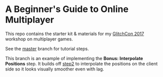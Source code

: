 # A Beginner's Guide to Online Multiplayer

This repo contains the starter kit & materials for my [GlitchCon 2017](http://www.glitchcon.mn/) workshop on multiplayer games.  

See the [master](https://github.com/OmarShehata/glitchmultiplayer) branch for tutorial steps. 

This branch is an example of implementing the **Bonus: Interpolate Positions** step. It builds off [step2](https://github.com/OmarShehata/glitchmultiplayer/tree/step2) to interpolate the positions on the client side so it looks visually smoother even with lag. 